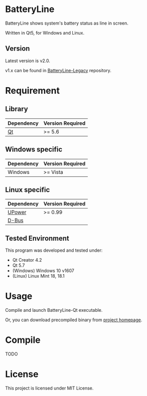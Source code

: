 # BatteryLine
BatteryLine shows system's battery status as line in screen.

Written in Qt5, for Windows and Linux.

## Version
Latest version is v2.0.

v1.x can be found in [BatteryLine-Legacy](https://github.com/ied206/BatteryLine-Legacy) repository.

# Requirement
## Library
Dependency                                  | Version Required
------------------------------------------- | ----------------
[Qt](https://www.qt.io/)                     | >= 5.6

## Windows specific
Dependency                                  | Version Required
------------------------------------------- | ----------------
Windows                                     | >= Vista

## Linux specific
Dependency                                  | Version Required
------------------------------------------- | ----------------
[UPower](https://upower.freedesktop.org/)   | >= 0.99
[D-Bus](https://dbus.freedesktop.org/)      |

## Tested Environment
This program was developed and tested under:
- Qt Creator 4.2
- Qt 5.7
- (Windows) Windows 10 v1607
- (Linux) Linux Mint 18, 18.1

# Usage
Compile and launch BatteryLine-Qt executable.

Or, you can download precompiled binary from [project homepage](https://ied206.github.io/BatteryLine).

# Compile
TODO

# License
This project is licensed under MIT License.  
